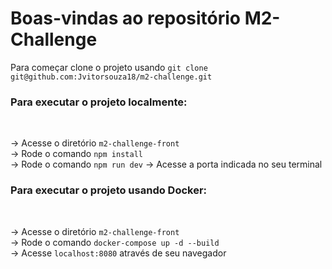 # Boas-vindas ao repositório M2-Challenge

Para começar clone o projeto usando `git clone git@github.com:Jvitorsouza18/m2-challenge.git`
<br>

### Para executar o projeto localmente:
<br>

 -> Acesse o diretório `m2-challenge-front` <br>
 -> Rode o comando `npm install` <br>
 -> Rode o comando `npm run dev`
 -> Acesse a porta indicada no seu terminal
 
 ### Para executar o projeto usando Docker:
<br>

 -> Acesse o diretório `m2-challenge-front` <br>
 -> Rode o comando `docker-compose up -d --build` <br>
 -> Acesse `localhost:8080` através de seu navegador <br>
